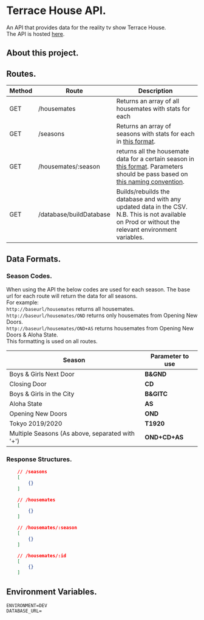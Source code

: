 # Terrace House API.

An API that provides data for the reality tv show Terrace House. <br>
The API is hosted [here](https://terrace-house-server.herokuapp.com/).

## About this project.

## Routes.

| Method | Route                   | Description                                                                                                                                          |
| ------ | ----------------------- | ---------------------------------------------------------------------------------------------------------------------------------------------------- |
| GET    | /housemates             | Returns an array of all housemates with stats for each                                                                                               |
| GET    | /seasons                | Returns an array of seasons with stats for each in [this format]().                                                                                  |
| GET    | /housemates/:season     | returns all the housemate data for a certain season in [this format](). Parameters should be pass based on [this naming convention]().               |
| GET    | /database/buildDatabase | Builds/rebuilds the database and with any updated data in the CSV. N.B. This is not available on Prod or without the relevant environment variables. |

## Data Formats.

### Season Codes.

When using the API the below codes are used for each season.
The base url for each route will return the data for all seasons. <br/>
For example: <br/>
`http://baseurl/housemates` returns all housemates. <br/>
`http://baseurl/housemates/OND` returns only housemates from Opening New Doors. <br/>
`http://baseurl/housemates/OND+AS` returns housemates from Opening New Doors & Aloha State. <br/>
This formatting is used on all routes.

| Season                                          | Parameter to use |
| ----------------------------------------------- | ---------------- |
| Boys & Girls Next Door                          | **B&GND**        |
| Closing Door                                    | **CD**           |
| Boys & Girls in the City                        | **B&GITC**       |
| Aloha State                                     | **AS**           |
| Opening New Doors                               | **OND**          |
| Tokyo 2019/2020                                 | **T1920**        |
| Multiple Seasons (As above, separated with '+') | **OND+CD+AS**    |

### Response Structures.

```JSON
    // /seasons
    [
        {}
    ]

    // /housemates
    [
        {}
    ]

    // /housemates/:season
    [
        {}
    ]

    // /housemates/:id
    [
        {}
    ]
```

## Environment Variables.

```
ENVIRONMENT=DEV
DATABASE_URL=
```
